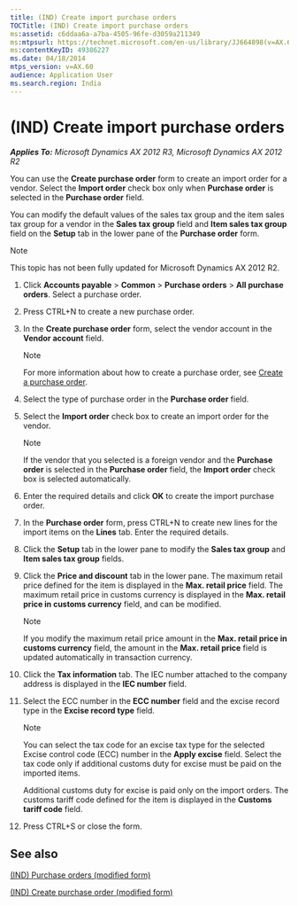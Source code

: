 ```yaml
---
title: (IND) Create import purchase orders
TOCTitle: (IND) Create import purchase orders
ms:assetid: c6ddaa6a-a7ba-4505-96fe-d3059a211349
ms:mtpsurl: https://technet.microsoft.com/en-us/library/JJ664898(v=AX.60)
ms:contentKeyID: 49386227
ms.date: 04/18/2014
mtps_version: v=AX.60
audience: Application User
ms.search.region: India
---
```


# (IND) Create import purchase orders 


_**Applies To:** Microsoft Dynamics AX 2012 R3, Microsoft Dynamics AX 2012 R2_

You can use the **Create purchase order** form to create an import order for a vendor. Select the **Import order** check box only when **Purchase order** is selected in the **Purchase order** field.

You can modify the default values of the sales tax group and the item sales tax group for a vendor in the **Sales tax group** field and **Item sales tax group** field on the **Setup** tab in the lower pane of the **Purchase order** form.


> [!NOTE]
> <P>This topic has not been fully updated for Microsoft Dynamics AX 2012 R2.</P>



1.  Click **Accounts payable** \> **Common** \> **Purchase orders** \> **All purchase orders**. Select a purchase order.

2.  Press CTRL+N to create a new purchase order.

3.  In the **Create purchase order** form, select the vendor account in the **Vendor account** field.
    

    > [!NOTE]
    > <P>For more information about how to create a purchase order, see <A href="create-a-purchase-order.md">Create a purchase order</A>.</P>



4.  Select the type of purchase order in the **Purchase order** field.

5.  Select the **Import order** check box to create an import order for the vendor.
    

    > [!NOTE]
    > <P>If the vendor that you selected is a foreign vendor and the <STRONG>Purchase order</STRONG> is selected in the <STRONG>Purchase order</STRONG> field, the <STRONG>Import order</STRONG> check box is selected automatically.</P>



6.  Enter the required details and click **OK** to create the import purchase order.

7.  In the **Purchase order** form, press CTRL+N to create new lines for the import items on the **Lines** tab. Enter the required details.

8.  Click the **Setup** tab in the lower pane to modify the **Sales tax group** and **Item sales tax group** fields.

9.  Click the **Price and discount** tab in the lower pane. The maximum retail price defined for the item is displayed in the **Max. retail price** field. The maximum retail price in customs currency is displayed in the **Max. retail price in customs currency** field, and can be modified.
    

    > [!NOTE]
    > <P>If you modify the maximum retail price amount in the <STRONG>Max. retail price in customs currency</STRONG> field, the amount in the <STRONG>Max. retail price</STRONG> field is updated automatically in transaction currency.</P>



10. Click the **Tax information** tab. The IEC number attached to the company address is displayed in the **IEC number** field.

11. Select the ECC number in the **ECC number** field and the excise record type in the **Excise record type** field.
    

    > [!NOTE]
    > <P>You can select the tax code for an excise tax type for the selected Excise control code (ECC) number in the <STRONG>Apply excise</STRONG> field. Select the tax code only if additional customs duty for excise must be paid on the imported items.</P>

    
    Additional customs duty for excise is paid only on the import orders. The customs tariff code defined for the item is displayed in the **Customs tariff code** field.

12. Press CTRL+S or close the form.

## See also

[(IND) Purchase orders (modified form)](https://technet.microsoft.com/en-us/library/jj664798\(v=ax.60\))

[(IND) Create purchase order (modified form)](https://technet.microsoft.com/en-us/library/jj664490\(v=ax.60\))

  



